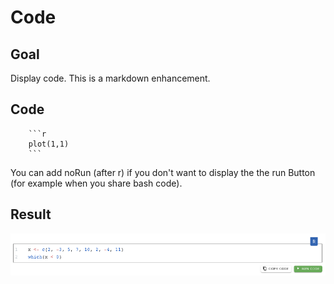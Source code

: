 # Code

## Goal

Display code. This is a markdown enhancement.

## Code

```
    ```r
    plot(1,1)
    ```
```

You can add noRun (after r) if you don't want to display the the run Button (for example when you share bash code).


## Result

![code](./images/code.png)